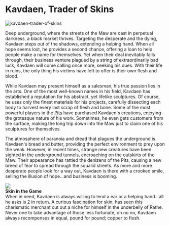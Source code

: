 # Kavdaen, Trader of Skins

![kavdaen-trader-of-skins](https://d2hl7maqck52px.cloudfront.net/heroes-of-rathe/kavdaen.webp)

Deep underground, where the streets of the Maw are cast in perpetual darkness, a black market thrives. Targeting the desperate and the dying, Kavdaen steps out of the shadows, extending a helping hand. When all hope seems lost, he provides a second chance, offering a loan to help people make a name for themselves. Yet when their deal inevitably falls through, their business venture plagued by a string of extraordinarily bad luck, Kavdaen will come calling once more, seeking his dues. With their life in ruins, the only thing his victims have left to offer is their own flesh and blood.

While Kavdaen may present himself as a salesman, his true passion lies in the arts. One of the most well-known names in his field, Kavdaen has established a reputation for his abstract, yet lifelike sculptures. Of course, he uses only the finest materials for his projects, carefully dissecting each body to harvest every last scrap of flesh and bone. Some of the most powerful players in the [Pits](../continents/rathe/pits/pits.md) have purchased Kavdaen's creations, enjoying the grotesque nature of his work. Sometimes, he even gets customers from the surface, making the long trip down into the Maw just to claim one of his sculptures for themselves.

The atmosphere of paranoia and dread that plagues the underground is Kavdaen's bread and butter, providing the perfect environment to prey upon the weak. However, in recent times, strange new creatures have been sighted in the underground tunnels, encroaching on the outskirts of the Maw. Their appearance has rattled the denizens of the Pits, causing a new breed of fear to spread through the squalid streets. As more and more desperate people look for a way out, Kavdaen is there with a crooked smile, selling the illusion of hope...and business is booming.

<div class="hero-container">
  <img src="https://d2hl7maqck52px.cloudfront.net/heroes-of-rathe/skin-in-the-game.webp" class="hero-icon" />
  <div class="hero-content">
    <b>Skin in the Game</b><br>
    When in need, Kavdaen is always willing to lend a ear or a helping hand...all he asks is 2 in return. A curious fascination for skin, has seen this charismatic merchant cut out a niche for himself in the underbelly of Rathe. Never one to take advantage of those less fortunate, oh no no, Kavdaen always recompenses in equal, pound for pound; copper to flesh.
  </div>
</div>
